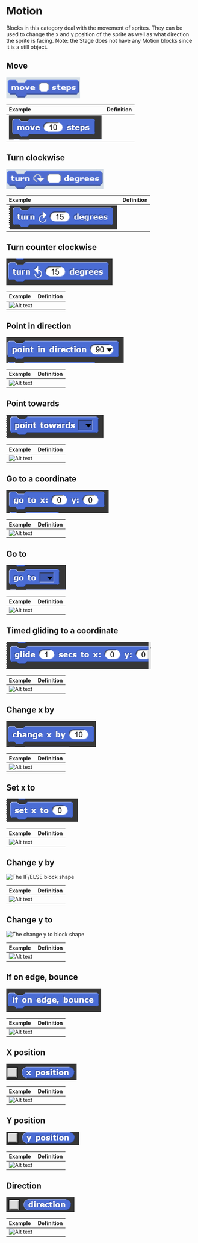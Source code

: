 # Motion


Blocks in this category deal with the movement of sprites. They can be used to change the x and y position of the sprite as well as what direction the sprite is facing. Note: the Stage does not have any Motion blocks since it is a still object. 



## Move
![The move block shape](./assets/block_move.png)

| Example | Definition |
|:- |:- |
| ![Alt text](./assets/block_move_example.png) | |



## Turn clockwise
![The turn clockwise block shape](./assets/block_turnclockwise.png)

| Example | Definition |
|:- |:- |
| ![Alt text](./assets/block_turnclockwise_example.png) | |



## Turn counter clockwise
![The turn counter clockwise block shape](./assets/block_turncounterclockwise.png)

| Example | Definition |
|:- |:- |
| ![Alt text](./assets/block_turncounterclockwise_example.png) | |



## Point in direction
![The point in direction block shape](./assets/block_pointindirection.png)

| Example | Definition |
|:- |:- |
| ![Alt text](./assets/block_pointindirection_example.png) | |



## Point towards
![The point towards block shape](./assets/block_pointtowards.png)

| Example | Definition |
|:- |:- |
| ![Alt text](./assets/block_pointtowards_example.png) | |



## Go to a coordinate
![The go to a coordinate block shape](./assets/block_gotoacoordinate.png)

| Example | Definition |
|:- |:- |
| ![Alt text](./assets/block_gotoacoordinate_example.png) | |



## Go to
![The go to block shape](./assets/block_goto.png)

| Example | Definition |
|:- |:- |
| ![Alt text](./assets/block_goto_example.png) | |



## Timed gliding to a coordinate
![The timed gliding to a coordinate block shape](./assets/block_timedglidingtoacoordinate.png)

| Example | Definition |
|:- |:- |
| ![Alt text](./assets/block_timedglidingtoacoordinate_example.png) | |



## Change x by
![The Change x by block shape](./assets/block_changexby.png)

| Example | Definition |
|:- |:- |
| ![Alt text](./assets/block_changexby_example.png) | |



## Set x to
![The set x to block shape](./assets/block_setxto.png)

| Example | Definition |
|:- |:- |
| ![Alt text](./assets/block_setxto_example.png) | |



## Change y by
![The IF/ELSE block shape](./assets/block_changeyto.png)

| Example | Definition |
|:- |:- |
| ![Alt text](./assets/block_changeyto_example.png) | |



## Change y to
![The change y to block shape](./assets/block_changeyto.png)

| Example | Definition |
|:- |:- |
| ![Alt text](./assets/block_changeyto_example.png) | |



## If on edge, bounce
![The if on edge, bounce block shape](./assets/block_ifonedgebounce.png)

| Example | Definition |
|:- |:- |
| ![Alt text](./assets/block_ifonedgebounce_example.png) | |



## X position
![The IF/ELSE block shape](./assets/block_xposition.png)

| Example | Definition |
|:- |:- |
| ![Alt text](./assets/block_xposition_example.png) | |



## Y position
![The y position block shape](./assets/block_yposition.png)

| Example | Definition |
|:- |:- |
| ![Alt text](./assets/block_yposition_example.png) | |



## Direction
![The direction block shape](./assets/block_direction.png)

| Example | Definition |
|:- |:- |
| ![Alt text](./assets/block_direction_example.png) | |

